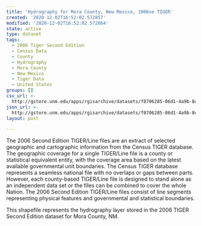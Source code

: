```yaml
---
title: 'Hydrography for Mora County, New Mexico, 2006se TIGER'
created: '2020-12-02T16:52:02.572857'
modified: '2020-12-02T16:52:02.572864'
state: active
type: dataset
tags:
  - 2006 Tiger Second Edition
  - Census Data
  - County
  - Hydrography
  - Mora County
  - New Mexico
  - Tiger Data
  - United States
groups: []
csv_url: >-
  http://gstore.unm.edu/apps/rgisarchive/datasets/f8706285-06d1-4a9b-8cf6-1ee8829af489/tgr2006se_mora_lkh.derived.csv
json_url: >-
  http://gstore.unm.edu/apps/rgisarchive/datasets/f8706285-06d1-4a9b-8cf6-1ee8829af489/tgr2006se_mora_lkh.derived.json
layout: post

---
```

The 2006 Second Edition TIGER/Line files are an extract of selected geographic and cartographic information from the Census TIGER database.  The geographic coverage for a single TIGER/Line file is a county or statistical equivalent entity, with the coverage area based on the latest available governmental unit boundaries. The Census TIGER database represents a seamless national file with no overlaps or gaps between parts.  However, each county-based TIGER/Line file is designed to stand alone as an independent data set or the files can be combined to cover the whole Nation.  The 2006 Second Edition  TIGER/Line files consist of line segments representing physical features and governmental and statistical boundaries.  

This shapefile represents the hydrography layer stored in the 2006 TIGER Second Edition dataset for Mora County, NM.
